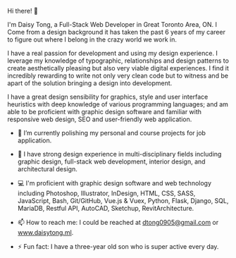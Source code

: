 Hi there! 👋

I'm Daisy Tong, a Full-Stack Web Developer in Great Toronto Area, ON. I Come from a design background it has taken the past 6 years of my career to figure out where I belong in the crazy world we work in.

I have a real passion for development and using my design experience. I leverage my knowledge of typographic, relationships and design patterns to create aesthetically pleasing but also very viable digital experiences. I find it incredibly rewarding to write not only very clean code but to witness and be apart of the solution bringing a design into development.

I have a great design sensibility for graphics, style and user interface heuristics with deep knowledge of various programming languages; and am able to be proficient with graphic design software and familiar with responsive web design, SEO and user-friendly web application.

- 🔭 I’m currently polishing my personal and course projects for job application.

- 🥇 I have strong design experience in multi-disciplinary fields including graphic design, full-stack web development, interior design, and architectural design.

- 💻 I'm proficient with graphic design software and web technology including Photoshop, Illustrator, InDesign, HTML, CSS, SASS, JavaScript, Bash, Git/GitHub, Vue.js & Vuex, Python, Flask, Django, SQL, MariaDB, Restful API, AutoCAD, Sketchup, RevitArchitecture.

- 📫 How to reach me: I could be reached at dtong0905@gmail.com or www.daisytong.ml.

- ⚡ Fun fact: I have a three-year old son who is super active every day.

